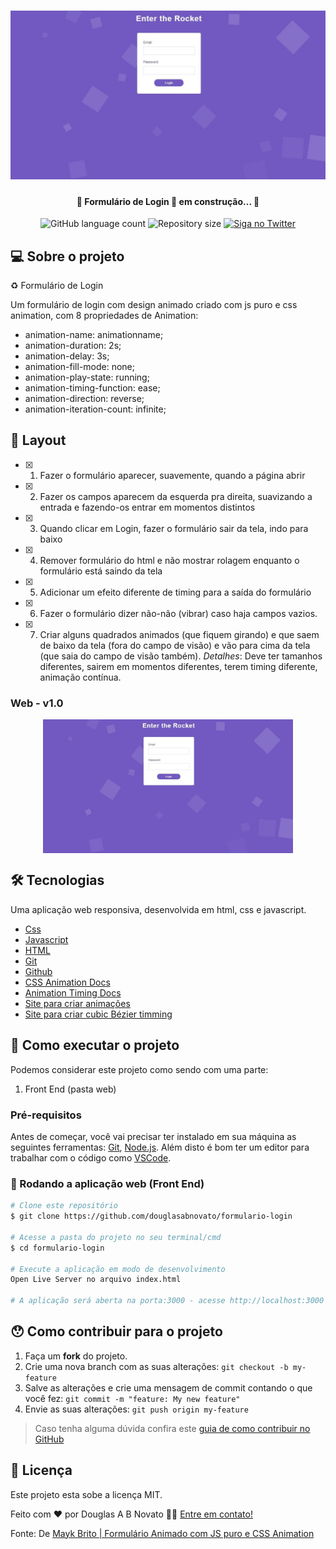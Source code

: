 <h1 align="center">
    <img alt="FormulariodeLogin" title="#FormulariodeLogin" src="./assets/tela-1.jpg" />
</h1>

<h4 align="center"> 
	🚧 Formulário de Login  🚀 em construção... 🚧
</h4> 

<p align="center">
  <img alt="GitHub language count" src="https://img.shields.io/github/languages/count/douglasabnovato/formulario-login?color=%2304D361">
  <img alt="Repository size" src="https://img.shields.io/github/repo-size/douglasabnovato/formulario-login">
  <a href="https://www.twitter.com/douglasabnovato/">
    <img alt="Siga no Twitter" src="https://img.shields.io/twitter/url?url=https%3A%2F%2Fgithub.com%douglasabnovato%2Fformulario-login">
  </a>
</p>

## 💻 Sobre o projeto

♻️ Formulário de Login 

Um formulário de login com design animado criado com js puro e css animation, com 8 propriedades de Animation:

- animation-name: animationname;
- animation-duration: 2s;
- animation-delay: 3s;
- animation-fill-mode: none;
- animation-play-state: running;
- animation-timing-function: ease;
- animation-direction: reverse;
- animation-iteration-count: infinite;
 
## 🎨 Layout

- [x] 1. Fazer o formulário aparecer, suavemente, quando a página abrir
- [x] 2. Fazer os campos aparecem da esquerda pra direita, suavizando a entrada e fazendo-os entrar em momentos distintos
- [x] 3. Quando clicar em Login, fazer o formulário sair da tela, indo para baixo
- [x] 4. Remover formulário do html e não mostrar rolagem enquanto o formulário está saindo da tela
- [x] 5. Adicionar um efeito diferente de timing para a saída do formulário
- [x] 6. Fazer o formulário dizer não-não (vibrar) caso haja campos vazios.
- [x] 7. Criar alguns quadrados animados (que fiquem girando) e que saem de baixo da tela (fora do campo de visão) e vão para cima da tela (que saia do campo de visão também). _Detalhes_: Deve ter tamanhos diferentes, sairem em momentos diferentes, terem timing diferente, animação contínua.

### Web - v1.0

<p align="center" style="display: flex; align-items: flex-start; justify-content: center;">
  <img alt="SignatureCardBlockGenerator" title="#SignatureCardBlockGenerator" src="./assets/tela-1.jpg" width="400px"> 
</p>

## 🛠 Tecnologias

Uma aplicação web responsiva, desenvolvida em html, css e javascript.

- [Css][css]
- [Javascript][javascript]
- [HTML][html]
- [Git][git]
- [Github][github] 
- [CSS Animation Docs](https://developer.mozilla.org/en-US/docs/Web/CSS/CSS_Animations/Using_CSS_animations)<br/>
- [Animation Timing Docs](https://developer.mozilla.org/en-US/docs/Web/CSS/animation-timing-function)<br/>
- [Site para criar animações](http://animista.net/play/basic/scale-up)<br/>
- [Site para criar cubic Bézier timming](https://matthewlein.com/tools/ceaser)

## 🚀 Como executar o projeto

Podemos considerar este projeto como sendo com uma parte:
1. Front End (pasta web)  

### Pré-requisitos

Antes de começar, você vai precisar ter instalado em sua máquina as seguintes ferramentas: [Git](https://git-scm.com), [Node.js][nodejs]. 
Além disto é bom ter um editor para trabalhar com o código como [VSCode][vscode].

### 🧭 Rodando a aplicação web (Front End)

```bash
# Clone este repositório
$ git clone https://github.com/douglasabnovato/formulario-login

# Acesse a pasta do projeto no seu terminal/cmd
$ cd formulario-login 

# Execute a aplicação em modo de desenvolvimento
Open Live Server no arquivo index.html

# A aplicação será aberta na porta:3000 - acesse http://localhost:3000
```

## 😯 Como contribuir para o projeto

1. Faça um **fork** do projeto.
2. Crie uma nova branch com as suas alterações: `git checkout -b my-feature`
3. Salve as alterações e crie uma mensagem de commit contando o que você fez: `git commit -m "feature: My new feature"`
4. Envie as suas alterações: `git push origin my-feature`
> Caso tenha alguma dúvida confira este [guia de como contribuir no GitHub](https://github.com/firstcontributions/first-contributions)


## 📝 Licença

Este projeto esta sobe a licença MIT.

Feito com ❤️ por Douglas A B Novato 👋🏽 [Entre em contato!](https://www.linkedin.com/in/douglasabnovato/)

[git]: https://git-scm.com/doc
[github]: https://docs.github.com/en
[nodejs]: https://nodejs.org/
[typescript]: https://www.typescriptlang.org/
[expo]: https://expo.io/
[reactjs]: https://reactjs.org
[rn]: https://facebook.github.io/react-native/
[yarn]: https://yarnpkg.com/
[vscode]: https://code.visualstudio.com/
[vceditconfig]: https://marketplace.visualstudio.com/items?itemName=EditorConfig.EditorConfig
[license]: https://opensource.org/licenses/MIT
[vceslint]: https://marketplace.visualstudio.com/items?itemName=dbaeumer.vscode-eslint
[prettier]: https://marketplace.visualstudio.com/items?itemName=esbenp.prettier-vscode
[rs]: https://rocketseat.com.br 
[css]: https://developer.mozilla.org/en-US/docs/Web/CSS 
[html]: https://developer.mozilla.org/en-US/docs/Web/HTML
[javascript]: https://developer.mozilla.org/en-US/docs/Web/JavaScript 

Fonte: De [Mayk Brito | Formulário Animado com JS puro e CSS Animation](https://www.youtube.com/watch?v=GykTLqODQuU)